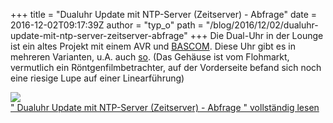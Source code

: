 +++
title = "Dualuhr Update mit NTP-Server (Zeitserver) - Abfrage"
date = 2016-12-02T09:17:39Z
author = "typ_o"
path = "/blog/2016/12/02/dualuhr-update-mit-ntp-server-zeitserver-abfrage"
+++
Die Dual-Uhr in der Lounge ist ein altes Projekt mit einem AVR und
[BASCOM](https://www.mcselec.com/?option=com_content&task=view&id=14&Itemid=41).
Diese Uhr gibt es in mehreren Varianten, u.A. auch
[so](https://www.youtube.com/watch?v=HVVzy0h6RqQ). (Das Gehäuse ist vom
Flohmarkt, vermutlich ein Röntgenfilmbetrachter, auf der Vorderseite
befand sich noch eine riesige Lupe auf einer Linearführung)

[![](/media/_uhr.serendipityThumb.jpg)](/media/_uhr.jpg)  
[" Dualuhr Update mit NTP-Server (Zeitserver) - Abfrage " vollständig
lesen](https://flipdot.org/blog/archives/359-Dualuhr-Update-mit-NTP-Server-Zeitserver-Abfrage.html#extended)
